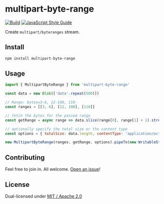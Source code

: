 # multipart-byte-range

[![Build](https://github.com/alanshaw/carstream/actions/workflows/build.yml/badge.svg)](https://github.com/alanshaw/multipart-byte-range/actions/workflows/build.yml)
[![JavaScript Style Guide](https://img.shields.io/badge/code_style-standard-brightgreen.svg)](https://standardjs.com)

Create `multipart/byteranges` stream.

## Install

```sh
npm install multipart-byte-range
```

## Usage

```js
import { MultipartByteRange } from 'multipart-byte-range'

const data = new Blob(['data'.repeat(500)])

// Range: bytes=3-6, 12-100, 110-
const ranges = [[3, 6], [12, 100], [110]]

// fetch the bytes for the passed range
const getRange = async range => data.slice(range[0], range[1] + 1).stream()

// optionally specify the total size or the content type
const options = { totalSize: data.length, contentType: 'application/octet-stream' }

new MultipartByteRange(ranges, getRange, options).pipeTo(new WritableStream())
```

## Contributing

Feel free to join in. All welcome. [Open an issue](https://github.com/alanshaw/multipart-byte-range/issues)!

## License

Dual-licensed under [MIT / Apache 2.0](https://github.com/alanshaw/multipart-byte-range/blob/main/LICENSE.md)
